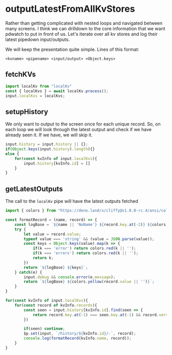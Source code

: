 # outputLatestFromAllKvStores

Rather than getting complicated with nested loops and navigated between many screens. I think we can drilldown to the core information that we want pdwatch to put in front of us. Let's iterate over all kv stores and log their latest pipedown input/outputs.

We will keep the presentation quite simple. Lines of this format:

`<kvname> <pipename> <input/output> <Object.keys>`


## fetchKVs
```ts
import localKv from "localKv"
const { localKvs } = await localKv.process();
input.localKvs = localKvs;
```

## setupHistory
We only want to output to the screen once for each unique record. So, on each loop we will look through the latest output and check if we have already seen it. If we have, we will skip it.
```ts
input.history = input.history || {};
if(Object.keys(input.history).length){}
else {
    for(const kvInfo of input.localKvs){
        input.history[kvInfo.id] = []
    }
}
```

## getLatestOutputs
The call to the `localKv` pipe will have the latest outputs fetched
```ts
import { colors } from "https://deno.land/x/cliffy@v1.0.0-rc.4/ansi/colors.ts";

const formatRecord = (name, record) => {
    const logBase = `${name || 'NoName'} ${record.key.at(-2)} ${colors.bold.green(record.key.at(-1) || '')}`;
    try {
        let value = record.value;
        typeof value === 'string' && (value = JSON.parse(value));
        const keys = Object.keys(value).map(k => {
            if(k === 'error') return colors.red(k || '');
            if(k === 'errors') return colors.red(k || '');
            return k;
        })
        return `${logBase} ${keys}`;
    } catch(e) {
        input.debug && console.error(e.message);
        return `${logBase} ${colors.yellow(record.value || '')}`;
    }
}

for(const kvInfo of input.localKvs){
    for(const record of kvInfo.records){
        const seen = input.history[kvInfo.id].find(seen => {
            return record.key.at(-1) === seen.key.at(-1) && record.versionstamp === seen.versionstamp;
        })

        if(seen) continue;
        $p.set(input, `/history/${kvInfo.id}/-`, record);
        console.log(formatRecord(kvInfo.name, record));
    }
}
```
